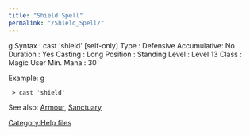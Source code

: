 ```yaml
---
title: "Shield Spell"
permalink: "/Shield_Spell/"
---
```


<nowiki>g Syntax : cast 'shield' \[self-only\] Type : Defensive
Accumulative: No Duration : Yes Casting : Long Position : Standing Level
: Level 13 Class : Magic User Min. Mana : 30

</pre>

Example: <nowiki>g

` > cast 'shield'`

</pre>

See also: [Armour](Armour_Spell "wikilink"),
[Sanctuary](Sanctuary "wikilink")

[Category:Help files](Category:Help_files "wikilink")